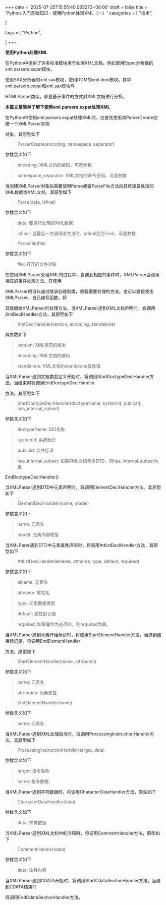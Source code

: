 +++
date = '2025-07-25T15:55:40.065273+08:00'
draft = false
title = 'Python 入门基础知识 - 使用Python处理XML（一）'
categories = [
    "技术",

]

tags = [
    "Python",

]
+++

**使用Python处理XML**

在Python中提供了许多标准模块用于处理XML文档。例如使用Expat分析器的xml.parsers.expat模块，

使用SAX分析器的xml.sax模块，使用DOM的xml.dom模块。其中xml.parsers.expat和xml.sax模块与

HTMLParser类似，都是基于事件的方式对XML文档进行分析。

**本篇文章简单了解下使用xml.parsers.expat处理XML**

在Python中使用xml.parsers.expat处理XML时，应首先使用其ParserCreate创建一个XMLParser实例

对象。其原型如下

> ParserCreate(encoding, namespace\_separator)

参数含义如下

> encoding: XML文档的编码，可选参数
>
> namespace\_separator: XML文档的命令空间，可选参数

当创建XMLParser对象后需要使用Parse或者ParseFile方法向其传递要处理的XML数据或XML文档。其原型如下

> Parse(data, isfinal)

参数含义如下

> data: 要进行处理的XML数据
>
> isfinal: 当最后一次调用该方法时，isfinal应为True，可选参数

> ParseFile(file)

参数含义如下

> file: 打开的文件对象

在使用XMLParser处理XML的过程中，当遇到相应的事件时，XMLParser会调用相应的事件处理方法。在使用

XMLParser时可以通过继承创建新类，重载需要处理的方法，也可以直接使用XMLParser，自己编写函数，将

其赋值给XMLParser的处理方法。当XMLParser遇到XML文档声明时，会调用XmlDeclHandler方法，其原型如下

> XmlDeclHandler(version, encoding, standalone)

其参数如下

> version: XML规范的版本
>
> encoding: XML文档的编码
>
> standalone: XML文档的standalone属性值

当XMLParser遇到文档类型定义开始时，将调用StartDoctypeDeclHandler方法，当结束时将调用EndDoctypeDeclHandler

方法。其原型如下

> StartDoctypeDeclHandler(doctypeName, systemId, publicId, has\_internal\_subset)

参数含义如下

> doctypeName: DID名称
>
> systemId: 系统标识
>
> publicId: 公共标识
>
> has\_internal\_subset: 如果XML文档包含DTD，则has\_internal\_subset为真

EndDoctypeDeclHandler()

当XMLParser遇到DTD中元素声明时，将调用ElementDeclHandler方法。其原型如下

> ElementDeclHandler(name, model)

参数含义如下

> name: 元素名
>
> model: 元素内容模型

当XMLParer遇到DTD中元素属性声明时，将调用AttlistDeclHandler方法，其原型如下

> AttlistDeclHandler(elname, attname, type, default, required)

参数含义如下

> elname: 元素名
>
> attname: 属性名
>
> type: 元素数据类型
>
> default: 属性默认值
>
> required: 如果属性为必须的，则required为真。

当XMLParser遇到元素开始标记时，将调用StartElementHandler方法，当遇到结束标记是，将调用EndElementHandler

方法，原型如下

> StartElementHandler(name, attributes)

参数含义如下

> name: 元素名
>
> attributes: 元素属性

> EndElementHandler(name)

参数含义如下

> name: 元素名

当XMLParser遇到XML处理指令时，将调用ProcessingInstructionHandler方法，其原型如下

> ProcessingInstructionHandler(target, data)

参数含义如下

> target: 指令名称
>
> name: 指令数据

当XMLParser遇到字符数据时，将调用CharacterDataHandler方法，原型如下

> CharacterDataHandler(data)

参数含义如下

> data: 字符数据

当XMLParser遇到XML文档中的注释时，将调用CommentHandler方法，原型如下

> CommentHandler(data)

参数含义如下

> data: 注释内容

当XMLParser遇到CDATA开始时，将调用StartCdataSectionHandler方法，当遇到CDATA结束时

将调用EndCdataSectionHandler方法。

